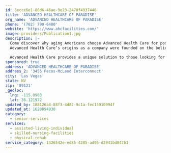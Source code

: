 ```yaml
---
id: 3ecce6e1-86d6-46ae-9e23-2470f4937446
title: 'ADVANCED HEALTHCARE OF PARADISE'
org_name: 'ADVANCED HEALTHCARE OF PARADISE'
phone: '(702) 790-6400'
website: 'https://www.ahcfacilities.com/'
image: providers/Publication1.jpg
description: |-
  Come discover why aging Americans choose Advanced Health Care for post acute care. Our dedication to clinical and rehabilitative excellence is based on a commitment to meeting the goals and objectives of every patient, physician and hospital in the health care continuum.
  Advanced Health Care’s origins as a company were founded on the belief that a facility exclusively designed and dedicated to providing short-term rehabilitative services would set new standards of excellence in the post acute care industry.

  Advanced Health Care provides a unique solution to those looking for an alternative to a nursing home. The professionals at our state-of-the-art facilities specialize in short term nursing and rehabilitation after your hospital stay and before returning home. We offer private suites, twenty-four hour nursing care, inpatient and outpatient rehabilitation services, and a fine dining experience in a luxurious atmosphere.
sponsored: true
address: 'ADVANCED HEALTHCARE OF PARADISE'
address_2: '3455 Pecos-McLeod Interconnect'
city: 'Las Vegas'
state: NV
zip: '89121'
_geoloc:
  lng: -115.0903
  lat: 36.121972
updated_by: 188126a4-88f3-4d82-9c1a-fec13910994f
updated_at: 1628894930
category:
  - senior-services
services:
  - assisted-living-individual
  - skilled-nursing-facilities
  - physical-rehab
service_category: 1426542e-ed85-4285-ad96-d2941bd847b1
---
```

